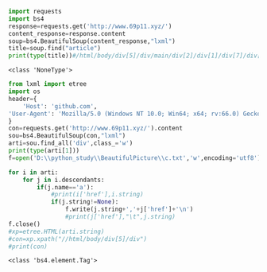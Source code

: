 

```python
import requests
import bs4
response=requests.get('http://www.69p11.xyz/')
content_response=response.content
soup=bs4.BeautifulSoup(content_response,"lxml")
title=soup.find("article")
print(type(title))#/html/body/div[5]/div/main/div[2]/div[1]/div[7]/div[2]/article/html/body/div[5]/div/main/div[2]/div[1]/div[7]/div[2]/article/h3[3]html body.logged-in.env-production div.application-main div main#js-repo-pjax-container div.container.new-discussion-timeline.experiment-repo-nav div.repository-content div#readme.Box.Box--condensed.instapaper_body.md.js-code-block-container div.Box-body article.markdown-body.entry-content.p-5 h3
```

    <class 'NoneType'>
    


```python
from lxml import etree
import os
header={
    'Host': 'github.com',
'User-Agent': 'Mozilla/5.0 (Windows NT 10.0; Win64; x64; rv:66.0) Gecko/20100101 Firefox/66.0'
}
con=requests.get('http://www.69p11.xyz/').content
sou=bs4.BeautifulSoup(con,"lxml")
arti=sou.find_all('div',class_='w')
print(type(arti[1]))
f=open('D:\\python_study\\BeautifulPicture\\c.txt','w',encoding='utf8')

for i in arti:
    for j in i.descendants:
        if(j.name=='a'):
            #print(i['href'],i.string)
            if(j.string!=None):
                f.write(j.string+','+j['href']+'\n')
                #print(j['href'],"\t",j.string)
f.close()
#xp=etree.HTML(arti.string)
#con=xp.xpath("//html/body/div[5]/div")
#print(con)
```

    <class 'bs4.element.Tag'>
    


```python

```


```python

```


```python

```


```python

```


```python

```


```python

```


```python

```


```python

```


```python

```


```python

```


```python

```


```python

```


```python

```


```python

```


```python

```


```python

```


```python

```


```python

```


```python

```


```python

```


```python

```


```python

```


```python

```


```python

```


```python

```


```python

```


```python

```


```python

```


```python

```


```python

```


```python

```


```python

```


```python

```


```python

```


```python

```


```python

```


```python

```


```python

```


```python

```


```python

```


```python

```


```python

```


```python

```


```python

```


```python

```


```python

```


```python

```


```python

```


```python

```


```python

```


```python

```


```python

```


```python

```


```python

```


```python

```


```python

```


```python

```


```python

```


```python

```


```python

```


```python

```


```python

```


```python

```


```python

```


```python

```


```python

```


```python

```


```python

```


```python

```


```python

```


```python

```


```python

```


```python

```


```python

```


```python

```


```python

```


```python

```


```python

```


```python

```


```python

```


```python

```


```python

```


```python

```


```python

```


```python

```


```python

```


```python

```


```python

```


```python

```


```python

```


```python

```


```python

```


```python

```


```python

```


```python

```


```python

```


```python

```


```python

```


```python

```


```python

```


```python

```


```python

```


```python

```


```python

```


```python

```


```python

```


```python

```


```python

```


```python

```


```python

```


```python

```


```python

```


```python

```


```python

```


```python

```


```python

```


```python

```


```python

```


```python

```


```python

```


```python

```


```python

```


```python

```


```python

```


```python

```


```python

```


```python

```


```python

```


```python

```


```python

```


```python

```


```python

```


```python

```
